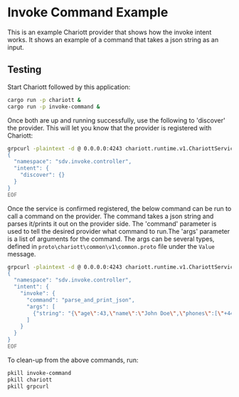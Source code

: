 # Invoke Command Example

This is an example Chariott provider that shows how the invoke intent works.
It shows an example of a command that takes a json string as an input.

## Testing

Start Chariott followed by this application:

```bash
cargo run -p chariott &
cargo run -p invoke-command &
```

Once both are up and running successfully, use the following to 'discover'
the provider. This will let you know that the provider is registered with Chariott:

```bash
grpcurl -plaintext -d @ 0.0.0.0:4243 chariott.runtime.v1.ChariottService/Fulfill <<EOF
{
  "namespace": "sdv.invoke.controller",
  "intent": {
    "discover": {}
  }
}
EOF
```

Once the service is confirmed registered, the below command can be run to call a command
on the provider. The command takes a json string and parses it/prints it out on the provider side.
The 'command' parameter is used to tell the desired provider what command to run.The 'args'
parameter is a list of arguments for the command. The args can be several types, defined
in `proto\chariott\common\v1\common.proto` file under the `Value` message.

```bash
grpcurl -plaintext -d @ 0.0.0.0:4243 chariott.runtime.v1.ChariottService/Fulfill <<EOF
{
  "namespace": "sdv.invoke.controller",
  "intent": {
    "invoke": {
      "command": "parse_and_print_json",
      "args": [
        {"string": "{\"age\":43,\"name\":\"John Doe\",\"phones\":[\"+44 1234567\",\"+44 2345678\"]}"}
      ]
    }
  }
}
EOF
```

To clean-up from the above commands, run:

```bash
pkill invoke-command
pkill chariott
pkill grpcurl
```
